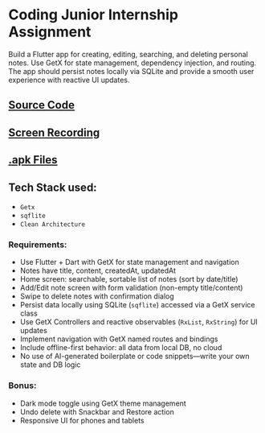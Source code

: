 # Coding Junior Internship Assignment

Build a Flutter app for creating, editing, searching, and deleting personal notes. Use GetX for state management, dependency injection, and routing. The app should persist notes locally via SQLite and provide a smooth user experience with reactive UI updates.

## [Source Code](notes_crud_app)

## [Screen Recording](https://drive.google.com/file/d/1OxaGkptvMYXk0j1wUvY5GghCJKkeZcPA/view?usp=sharing)

## [.apk Files](apk_files)

## Tech Stack used:

- `Getx`
- `sqflite`
- `Clean Architecture`

### Requirements:

- Use Flutter + Dart with GetX for state management and navigation
- Notes have title, content, createdAt, updatedAt
- Home screen: searchable, sortable list of notes (sort by date/title)
- Add/Edit note screen with form validation (non-empty title/content)
- Swipe to delete notes with confirmation dialog
- Persist data locally using SQLite (`sqflite`) accessed via a GetX service class
- Use GetX Controllers and reactive observables (`RxList`, `RxString`) for UI updates
- Implement navigation with GetX named routes and bindings
- Include offline-first behavior: all data from local DB, no cloud
- No use of AI-generated boilerplate or code snippets—write your own state and DB logic

### Bonus:

- Dark mode toggle using GetX theme management
- Undo delete with Snackbar and Restore action
- Responsive UI for phones and tablets
